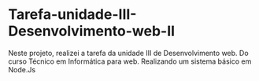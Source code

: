 # Tarefa-unidade-III-Desenvolvimento-web-II
Neste projeto, realizei a tarefa da unidade III de Desenvolvimento web. Do curso Técnico em Informática para web. Realizando um sistema básico em Node.Js
